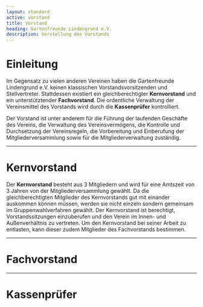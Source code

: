 ```yaml
---
layout: standard
active: vorstand
title: Vorstand
heading: Gartenfreunde Lindengrund e.V.
description: Vorstellung des Vorstands
---
```


# Einleitung

Im Gegensatz zu vielen anderen Vereinen haben die Gartenfreunde Lindengrund e.V. keinen klassischen Vorstandsvorsitzenden und Stellvertreter. Stattdessen existiert ein gleichberechtigter **Kernvorstand** und ein unterstütztender **Fachvorstand**. Die ordentliche Verwaltung der Vereinsmittel des Vorstands wird durch die **Kassenprüfer** kontrolliert.

Der Vorstand ist unter anderem für die Führung der laufenden Geschäfte des Vereins, die Verwaltung des Vereinsvermögens, die Kontrolle und Durchsetzung der Vereinsregeln, die Vorbereitung und Einberufung der Mitgliederversammlung sowie für die Mitgliederverwaltung zuständig.

<hr class="post-separator">

# Kern&shy;vorstand

Der **Kernvorstand** besteht aus 3 Mitgliedern und wird für eine Amtszeit von 3 Jahren von der Mitgliederversammlung gewählt. Da die gleichberechtigten Mitglieder des Kernvorstands gut mit einander auskommen können müssen, werden sie nicht einzeln sondern gemeinsam im Gruppenwahlverfahren gewählt. Der Kernvorstand ist berechtigt, Vorstandssitzungen einzuberufen und den Verein im Innen- und Außenverhältnis zu vertreten. Um den Kernvorstand bei seiner Arbeit zu entlasten, kann dieser zudem Mitglieder des Fachvorstands bestimmen.

<hr class="post-separator">

# Fach&shy;vorstand



<hr class="post-separator">

# Kassen&shy;prüfer


